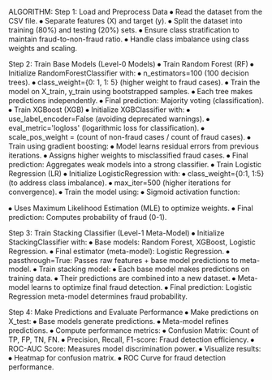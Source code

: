 ALGORITHM:
Step 1: Load and Preprocess Data
⦁	Read the dataset from the CSV file.
⦁	Separate features (X) and target (y).
⦁	Split the dataset into training (80%) and testing (20%) sets.
⦁	Ensure class stratification to maintain fraud-to-non-fraud ratio.
⦁	Handle class imbalance using class weights and scaling.

Step 2: Train Base Models (Level-0 Models)
⦁	Train Random Forest (RF)
⦁	Initialize RandomForestClassifier with:
⦁	n_estimators=100 (100 decision trees).
⦁	class_weight={0: 1, 1: 5} (higher weight to fraud cases).
⦁	Train the model on X_train, y_train using bootstrapped samples.
⦁	Each tree makes predictions independently.
⦁	Final prediction: Majority voting (classification).
⦁	Train XGBoost (XGB)
⦁	Initialize XGBClassifier with:
⦁	use_label_encoder=False (avoiding deprecated warnings).
⦁	eval_metric='logloss' (logarithmic loss for classification).
⦁	scale_pos_weight = (count of non-fraud cases / count of fraud cases).
⦁	Train using gradient boosting:
⦁	Model learns residual errors from previous iterations.
⦁	Assigns higher weights to misclassified fraud cases.
⦁	Final prediction: Aggregates weak models into a strong classifier.
⦁	Train Logistic Regression (LR)
⦁	Initialize LogisticRegression with:
⦁	class_weight={0:1, 1:5} (to address class imbalance).
⦁	max_iter=500 (higher iterations for convergence).
⦁	Train the model using:
⦁	Sigmoid activation function:

 

⦁	Uses Maximum Likelihood Estimation (MLE) to optimize weights.
⦁	Final prediction: Computes probability of fraud (0-1).

Step 3: Train Stacking Classifier (Level-1 Meta-Model)
⦁	Initialize StackingClassifier with:
⦁	Base models: Random Forest, XGBoost, Logistic Regression.
⦁	Final estimator (meta-model): Logistic Regression.
⦁	passthrough=True: Passes raw features + base model predictions to meta-model.
⦁	Train stacking model:
⦁	Each base model makes predictions on training data.
⦁	Their predictions are combined into a new dataset.
⦁	Meta-model learns to optimize final fraud detection.
⦁	Final prediction: Logistic Regression meta-model determines fraud probability.

Step 4: Make Predictions and Evaluate Performance
⦁	Make predictions on X_test:
⦁	Base models generate predictions.
⦁	Meta-model refines predictions.
⦁	Compute performance metrics:
⦁	Confusion Matrix: Count of TP, FP, TN, FN.
⦁	Precision, Recall, F1-score: Fraud detection efficiency.
⦁	ROC-AUC Score: Measures model discrimination power.
⦁	Visualize results:
⦁	Heatmap for confusion matrix.
⦁	ROC Curve for fraud detection performance.


